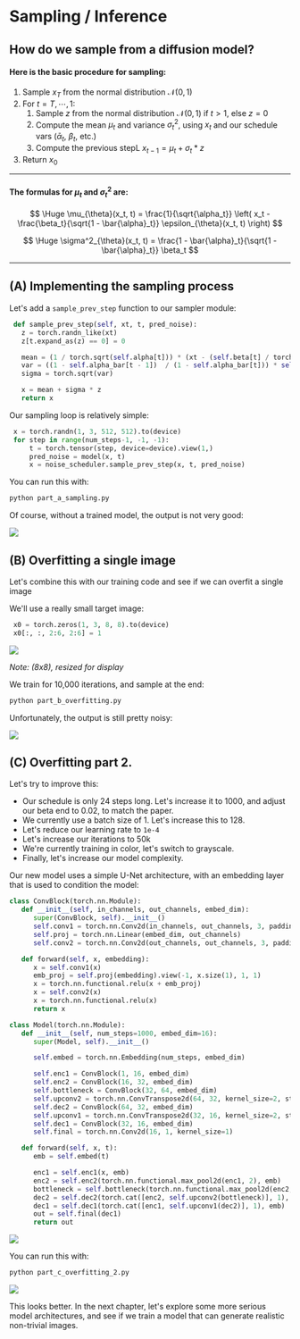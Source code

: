 # Sampling / Inference

## How do we sample from a diffusion model?

#### Here is the basic procedure for sampling:

1. Sample $x_T$ from the normal distribution $\mathcal{N}(0, 1)$
2. For $t = T, \cdots, 1$:
   1. Sample $z$ from the normal distribution $\mathcal{N}(0, 1)$ if $t > 1$, else $z = 0$
   2. Compute the mean $\mu_t$ and variance $\sigma^2_t$, using $x_t$ and our schedule vars ($\bar{\alpha}_t$, $\beta_t$, etc.)
   3. Compute the previous stepL $x_{t-1} = \mu_t + \sigma_t * z$
4. Return $x_0$

---

#### The formulas for $\mu_t$ and $\sigma^2_t$ are:

$$
\Huge
\mu_{\theta}(x_t, t) = \frac{1}{\sqrt{\alpha_t}} \left( x_t - \frac{\beta_t}{\sqrt{1 - \bar{\alpha}_t}} \epsilon_{\theta}(x_t, t) \right)
$$

$$
\Huge
\sigma^2_{\theta}(x_t, t) = \frac{1 - \bar{\alpha}_t}{\sqrt{1 - \bar{\alpha}_t}} \beta_t
$$

---

## (A) Implementing the sampling process

Let's add a `sample_prev_step` function to our sampler module:

```python
 def sample_prev_step(self, xt, t, pred_noise):
   z = torch.randn_like(xt)
   z[t.expand_as(z) == 0] = 0

   mean = (1 / torch.sqrt(self.alpha[t])) * (xt - (self.beta[t] / torch.sqrt(1 - self.alpha_bar[t])) * pred_noise)
   var = ((1 - self.alpha_bar[t - 1])  / (1 - self.alpha_bar[t])) * self.beta[t]
   sigma = torch.sqrt(var)

   x = mean + sigma * z
   return x
```

Our sampling loop is relatively simple:

```python
 x = torch.randn(1, 3, 512, 512).to(device)
 for step in range(num_steps-1, -1, -1):
     t = torch.tensor(step, device=device).view(1,)
     pred_noise = model(x, t)
     x = noise_scheduler.sample_prev_step(x, t, pred_noise)
```

You can run this with:

```bash
python part_a_sampling.py
```

Of course, without a trained model, the output is not very good:

![](assets/part-a-sampling.png)

## (B) Overfitting a single image

Let's combine this with our training code and see if we can overfit a single image

We'll use a really small target image:

```python
 x0 = torch.zeros(1, 3, 8, 8).to(device)
 x0[:, :, 2:6, 2:6] = 1
```

![](assets/part-b-overfitting-target.png)

*Note: (8x8), resized for display*

We train for 10,000 iterations, and sample at the end:

```bash
python part_b_overfitting.py
```

Unfortunately, the output is still pretty noisy:

![](assets/part-b-overfitting-output.png)

## (C) Overfitting part 2.

Let's try to improve this:
* Our schedule is only 24 steps long. Let's increase it to 1000, and adjust our beta end to 0.02, to match the paper.
* We currently use a batch size of 1. Let's increase this to 128.
* Let's reduce our learning rate to `1e-4`
* Let's increase our iterations to 50k
* We're currently training in color, let's switch to grayscale.
* Finally, let's increase our model complexity.

Our new model uses a simple U-Net architecture, with an embedding layer that is used to condition the model:

```python
class ConvBlock(torch.nn.Module):
   def __init__(self, in_channels, out_channels, embed_dim):
      super(ConvBlock, self).__init__()
      self.conv1 = torch.nn.Conv2d(in_channels, out_channels, 3, padding=1)
      self.proj = torch.nn.Linear(embed_dim, out_channels)
      self.conv2 = torch.nn.Conv2d(out_channels, out_channels, 3, padding=1)

   def forward(self, x, embedding):
      x = self.conv1(x)
      emb_proj = self.proj(embedding).view(-1, x.size(1), 1, 1)
      x = torch.nn.functional.relu(x + emb_proj)
      x = self.conv2(x)
      x = torch.nn.functional.relu(x)
      return x

class Model(torch.nn.Module):
   def __init__(self, num_steps=1000, embed_dim=16):
      super(Model, self).__init__()

      self.embed = torch.nn.Embedding(num_steps, embed_dim)

      self.enc1 = ConvBlock(1, 16, embed_dim)
      self.enc2 = ConvBlock(16, 32, embed_dim)
      self.bottleneck = ConvBlock(32, 64, embed_dim)
      self.upconv2 = torch.nn.ConvTranspose2d(64, 32, kernel_size=2, stride=2)
      self.dec2 = ConvBlock(64, 32, embed_dim)
      self.upconv1 = torch.nn.ConvTranspose2d(32, 16, kernel_size=2, stride=2)
      self.dec1 = ConvBlock(32, 16, embed_dim)
      self.final = torch.nn.Conv2d(16, 1, kernel_size=1)

   def forward(self, x, t):
      emb = self.embed(t)

      enc1 = self.enc1(x, emb)
      enc2 = self.enc2(torch.nn.functional.max_pool2d(enc1, 2), emb)
      bottleneck = self.bottleneck(torch.nn.functional.max_pool2d(enc2, 2), emb)
      dec2 = self.dec2(torch.cat([enc2, self.upconv2(bottleneck)], 1), emb)
      dec1 = self.dec1(torch.cat([enc1, self.upconv1(dec2)], 1), emb)
      out = self.final(dec1)
      return out
```

![](assets/part-c-overfitting-model-diagram.png)

You can run this with:

```bash
python part_c_overfitting_2.py
```

![](assets/part-c-overfitting-output.png)

This looks better. In the next chapter, let's explore some more serious model architectures, and see if we train a model that can generate realistic non-trivial images.

